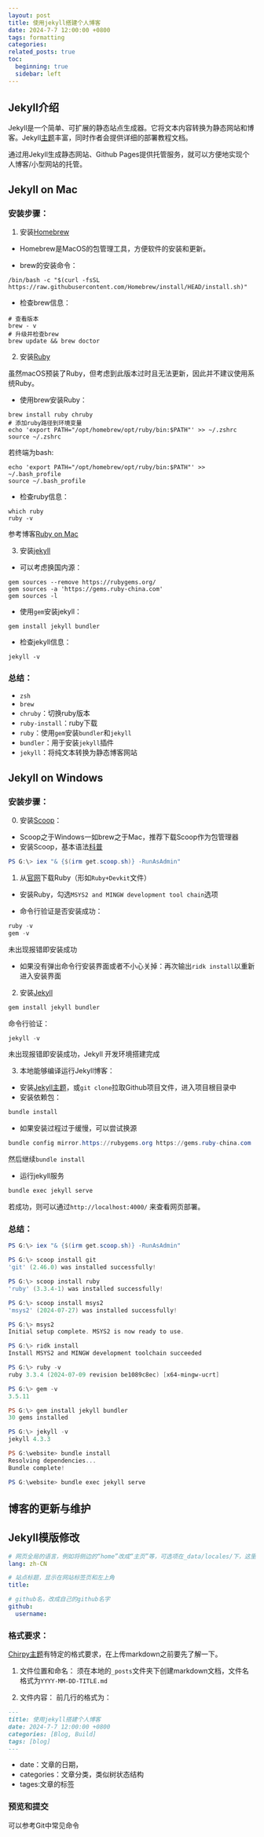 ```yaml
---
layout: post
title: 使用jekyll搭建个人博客
date: 2024-7-7 12:00:00 +0800
tags: formatting
categories:
related_posts: true
toc:
  beginning: true
  sidebar: left
---
```


## Jekyll介绍

Jekyll是一个简单、可扩展的静态站点生成器。它将文本内容转换为静态网站和博客。Jekyll[主题](https://github.com/topics/jekyll-theme)丰富，同时作者会提供详细的部署教程文档。

通过用Jekyll生成静态网站、Github Pages提供托管服务，就可以方便地实现个人博客/小型网站的托管。

## Jekyll on Mac

### 安装步骤：

1. 安装[Homebrew](https://brew.sh)

- Homebrew是MacOS的包管理工具，方便软件的安装和更新。

- brew的安装命令：

```shell
/bin/bash -c "$(curl -fsSL https://raw.githubusercontent.com/Homebrew/install/HEAD/install.sh)"
```

- 检查brew信息：

```shell
# 查看版本
brew - v
# 升级并检查brew
brew update && brew doctor
```

2. 安装[Ruby](https://www.ruby-lang.org/en/)

虽然macOS预装了Ruby，但考虑到此版本过时且无法更新，因此并不建议使用系统Ruby。

- 使用brew安装Ruby：

```shell
brew install ruby chruby
# 添加ruby路径到环境变量
echo 'export PATH="/opt/homebrew/opt/ruby/bin:$PATH"' >> ~/.zshrc
source ~/.zshrc
```

若终端为bash:

```shell
echo 'export PATH="/opt/homebrew/opt/ruby/bin:$PATH"' >> ~/.bash_profile
source ~/.bash_profile
```

- 检查ruby信息：

```shell
which ruby
ruby -v
```

参考博客[Ruby on Mac](https://www.moncefbelyamani.com/how-to-install-xcode-homebrew-git-rvm-ruby-on-mac/#step-2-install-chruby-and-the-latest-ruby-with-ruby-install)

3. 安装[jekyll](https://jekyllcn.com)

- 可以考虑换国内源：

```shell
gem sources --remove https://rubygems.org/
gem sources -a 'https://gems.ruby-china.com'
gem sources -l
```

- 使用`gem`安装jekyll：

```shell
gem install jekyll bundler
```

- 检查jekyll信息：

```shell
jekyll -v
```

### 总结：

- `zsh`
- `brew`
- `chruby`：切换ruby版本
- `ruby-install`：ruby下载
- `ruby`：使用`gem`安装`bundler`和`jekyll`
- `bundler`：用于安装`jekyll`插件
- `jekyll`：将纯文本转换为静态博客网站

## Jekyll on Windows

### 安装步骤：

0. 安装[Scoop](https://scoop.sh/)：

- Scoop之于Windows一如brew之于Mac，推荐下载Scoop作为包管理器
- 安装Scoop，基本语法[科普](https://sspai.com/post/52496)

```powershell
PS G:\> iex "& {$(irm get.scoop.sh)} -RunAsAdmin"
```

1. 从[官网](https://rubyinstaller.org/downloads/)下载Ruby（形如`Ruby+Devkit`文件）

- 安装Ruby，勾选`MSYS2 and MINGW development tool chain`选项

- 命令行验证是否安装成功：

```powershell
ruby -v
gem -v
```

未出现报错即安装成功

- 如果没有弹出命令行安装界面或者不小心关掉：再次输出`ridk install`以重新进入安装界面

2. 安装[Jekyll](https://jekyllrb.com/docs/installation/windows/)

```powershell
gem install jekyll bundler
```

命令行验证：

```powershell
jekyll -v
```

未出现报错即安装成功，Jekyll 开发环境搭建完成

3. 本地能够编译运行Jekyll博客：

- 安装[Jekyll主题](http://jekyllthemes.org)，或`git clone`拉取Github项目文件，进入项目根目录中
- 安装依赖包：

```powershell
bundle install
```

- 如果安装过程过于缓慢，可以尝试换源

```powershell
bundle config mirror.https://rubygems.org https://gems.ruby-china.com
```

然后继续`bundle install`

- 运行jekyll服务

```powershell
bundle exec jekyll serve
```

若成功，则可以通过`http://localhost:4000/` 来查看网页部署。

### 总结：

```powershell
PS G:\> iex "& {$(irm get.scoop.sh)} -RunAsAdmin"

PS G:\> scoop install git
'git' (2.46.0) was installed successfully!

PS G:\> scoop install ruby
'ruby' (3.3.4-1) was installed successfully!

PS G:\> scoop install msys2
'msys2' (2024-07-27) was installed successfully!

PS G:\> msys2
Initial setup complete. MSYS2 is now ready to use.

PS G:\> ridk install
Install MSYS2 and MINGW development toolchain succeeded

PS G:\> ruby -v
ruby 3.3.4 (2024-07-09 revision be1089c8ec) [x64-mingw-ucrt]

PS G:\> gem -v
3.5.11

PS G:\> gem install jekyll bundler
30 gems installed

PS G:\> jekyll -v
jekyll 4.3.3

PS G:\website> bundle install
Resolving dependencies...
Bundle complete!

PS G:\website> bundle exec jekyll serve
```

## 博客的更新与维护

## Jekyll模版修改

```yaml
# 网页全局的语言，例如将侧边的“home”改成“主页”等，可选项在_data/locales/下，这里改成中文
lang: zh-CN

# 站点标题，显示在网站标签页和左上角
title:

# github名，改成自己的github名字
github:
  username:
```

### 格式要求：

[Chirpy主题](https://github.com/cotes2020/chirpy-starter)有特定的格式要求，在上传markdown之前要先了解一下。

1. 文件位置和命名：
   须在本地的`_posts`文件夹下创建markdown文档，文件名格式为`YYYY-MM-DD-TITLE.md`

2. 文件内容：
   前几行的格式为：

```md
---
title: 使用jekyll搭建个人博客
date: 2024-7-7 12:00:00 +0800
categories: [Blog, Build]
tags: [blog]
---
```

- date：文章的日期，
- categories：文章分类，类似树状态结构
- tages:文章的标签

### 预览和提交

可以参考Git中常见命令
